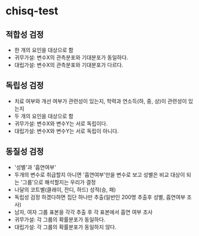 # chisq-test

## 적합성 검정
- 한 개의 요인을 대상으로 함
- 귀무가설: 변수X의 관측분포와 기대분포가 동일하다.
- 대립가설: 변수X의 관측분포와 기대분포가 다르다.

## 독립성 검정
- 치료 여부와 개선 여부가 관련성이 있는지, 학력과 연소득(하, 중, 상)이 관련성이 있는지
- 두 개의 요인을 대상으로 함
- 귀무가설: 변수X와 변수Y는 서로 독립이다.
- 대립가설: 변수X와 변수Y는 서로 독립이 아니다.

## 동질성 검정
- '성별'과 '흡연여부'
- 두개의 변수로 취급할지 아니면 '흡연여부'만을 변수로 보고 성별은 비교 대상이 되는 '그룹'으로 해석할지는 우리가 결정
- 나달의 코트별(클래이, 잔디, 하드) 성적(승, 패)
- 독립성 검정 하겠다하면 집단 하나만 추출(일반인 200명 추출후 성별, 흡연여부 조사)
- 남자, 여자 그룹 표본을 각각 추출 후 각 표본에서 흡연 여부 조사
- 귀무가설: 각 그룹의 확률분포가 동일하다.
- 대립가설: 각 그룹의 확률분포가 동일하지 않다.
